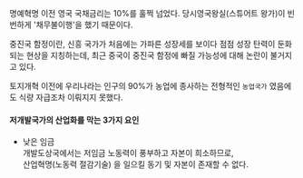 명예혁명 이전 영국 국채금리는 10%를 훌쩍 넘었다. 당시영국왕실(스튜어트 왕가)이 빈번하게 '채무불이행'을 했기 때문이다.

중진국 함정이란, 신흥 국가가 처음에는 가파른 성장세를 보이다 점점 성장 탄력이 둔화되는 현상을 지칭하는데, 최근 중국이 중진국 함정에 빠질 가능성에 대해 논란이 불거지고 있다.

토지개혁 이전에 우리나라는 인구의 90%가 농업에 종사하는 전형적인 `농업국가` 였음에도 식량 자급조차 이뤄지지 못했다.

#### 저개발국가의 산업화를 막는 3가지 요인
- 낮은 임금  
개발도상국에서는 저임금 노동력이 풍부하고 자본이 희소하므로,  
산업혁명(노동력 절감기술) 을 일으킬 동기 및 자본이 존재할 수 없다.

